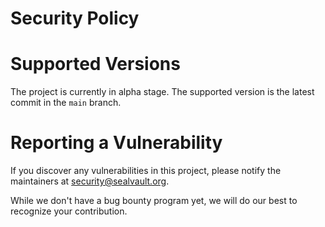 # Security Policy

# Supported Versions

The project is currently in alpha stage. The supported version is the latest
commit in the `main` branch.

# Reporting a Vulnerability

If you discover any vulnerabilities in this project, please notify the
maintainers at <a href="mailto:security@sealvault.org">security@sealvault.org</a>.

While we don't have a bug bounty program yet, we will do our best to recognize
your contribution.
